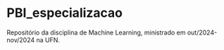 # PBI_especializacao
Repositório da disciplina de Machine Learning, ministrado em out/2024-nov/2024 na UFN.
